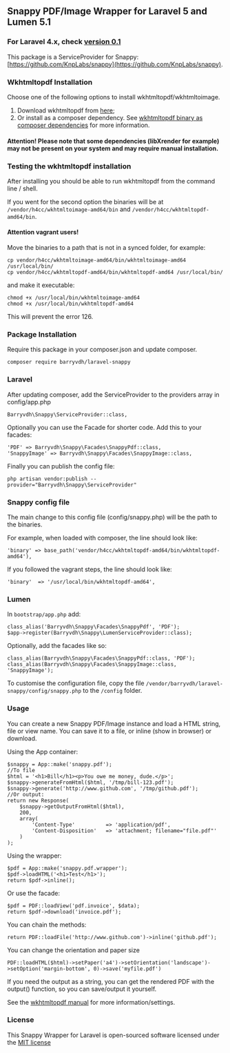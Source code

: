 ## Snappy PDF/Image Wrapper for Laravel 5 and Lumen 5.1

### For Laravel 4.x, check [version 0.1](https://github.com/barryvdh/laravel-snappy/tree/0.1)

This package is a ServiceProvider for Snappy: [https://github.com/KnpLabs/snappy](https://github.com/KnpLabs/snappy).

### Wkhtmltopdf Installation

Choose one of the following options to install wkhtmltopdf/wkhtmltoimage.

1. Download wkhtmltopdf from [here](http://wkhtmltopdf.org/downloads.html); 
2. Or install as a composer dependency. See [wkhtmltopdf binary as composer dependencies](https://github.com/KnpLabs/snappy#wkhtmltopdf-binary-as-composer-dependencies) for more information.

#### Attention! Please note that some dependencies (libXrender for example) may not be present on your system and may require manual installation. 

### Testing the wkhtmltopdf installation

After installing you should be able to run wkhtmltopdf from the command line / shell.

If you went for the second option the binaries will be at `/vendor/h4cc/wkhtmltoimage-amd64/bin` and `/vendor/h4cc/wkhtmltopdf-amd64/bin`. 

#### Attention vagrant users!

Move the binaries to a path that is not in a synced folder, for example:

    cp vendor/h4cc/wkhtmltoimage-amd64/bin/wkhtmltoimage-amd64 /usr/local/bin/
    cp vendor/h4cc/wkhtmltopdf-amd64/bin/wkhtmltopdf-amd64 /usr/local/bin/

and make it executable:

    chmod +x /usr/local/bin/wkhtmltoimage-amd64 
    chmod +x /usr/local/bin/wkhtmltopdf-amd64

This will prevent the error 126.

### Package Installation

Require this package in your composer.json and update composer.

    composer require barryvdh/laravel-snappy

### Laravel

After updating composer, add the ServiceProvider to the providers array in config/app.php

    Barryvdh\Snappy\ServiceProvider::class,

Optionally you can use the Facade for shorter code. Add this to your facades:

    'PDF' => Barryvdh\Snappy\Facades\SnappyPdf::class,
    'SnappyImage' => Barryvdh\Snappy\Facades\SnappyImage::class,

Finally you can publish the config file:

    php artisan vendor:publish --provider="Barryvdh\Snappy\ServiceProvider"

### Snappy config file

The main change to this config file (config/snappy.php) will be the path to the binaries.

For example, when loaded with composer, the line should look like:

    'binary' => base_path('vendor/h4cc/wkhtmltopdf-amd64/bin/wkhtmltopdf-amd64'),
    
If you followed the vagrant steps, the line should look like:

    'binary'  => '/usr/local/bin/wkhtmltopdf-amd64',

### Lumen
In `bootstrap/app.php` add:
   
    class_alias('Barryvdh\Snappy\Facades\SnappyPdf', 'PDF');
    $app->register(Barryvdh\Snappy\LumenServiceProvider::class);

Optionally, add the facades like so:

    class_alias(Barryvdh\Snappy\Facades\SnappyPdf::class, 'PDF');
    class_alias(Barryvdh\Snappy\Facades\SnappyImage::class, 'SnappyImage');

To customise the configuration file, copy the file `/vendor/barryvdh/laravel-snappy/config/snappy.php` to the `/config` folder.

### Usage

You can create a new Snappy PDF/Image instance and load a HTML string, file or view name. You can save it to a file, or inline (show in browser) or download.

Using the App container:

    $snappy = App::make('snappy.pdf');
    //To file
    $html = '<h1>Bill</h1><p>You owe me money, dude.</p>';
    $snappy->generateFromHtml($html, '/tmp/bill-123.pdf');
    $snappy->generate('http://www.github.com', '/tmp/github.pdf');
    //Or output:
    return new Response(
        $snappy->getOutputFromHtml($html),
        200,
        array(
            'Content-Type'          => 'application/pdf',
            'Content-Disposition'   => 'attachment; filename="file.pdf"'
        )
    );

Using the wrapper:

    $pdf = App::make('snappy.pdf.wrapper');
    $pdf->loadHTML('<h1>Test</h1>');
    return $pdf->inline();

Or use the facade:

    $pdf = PDF::loadView('pdf.invoice', $data);
    return $pdf->download('invoice.pdf');

You can chain the methods:

    return PDF::loadFile('http://www.github.com')->inline('github.pdf');

You can change the orientation and paper size

    PDF::loadHTML($html)->setPaper('a4')->setOrientation('landscape')->setOption('margin-bottom', 0)->save('myfile.pdf')

If you need the output as a string, you can get the rendered PDF with the output() function, so you can save/output it yourself.

See the [wkhtmltopdf manual](http://wkhtmltopdf.org/usage/wkhtmltopdf.txt) for more information/settings.

### License

This Snappy Wrapper for Laravel is open-sourced software licensed under the [MIT license](http://opensource.org/licenses/MIT)
